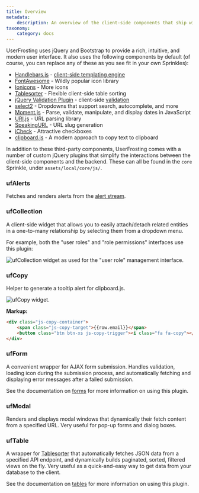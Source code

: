 ```yaml
---
title: Overview
metadata:
    description: An overview of the client-side components that ship with UserFrosting.
taxonomy:
    category: docs
---
```


UserFrosting uses jQuery and Bootstrap to provide a rich, intuitive, and modern user interface.  It also uses the following components by default (of course, you can replace any of these as you see fit in your own Sprinkles):

- [Handlebars.js](http://handlebarsjs.com/) - [client-side templating engine](/client-side-code/variables-and-templating)
- [FontAwesome](http://fontawesome.io/) - Wildly popular icon library
- [Ionicons](http://ionicons.com/) - More icons
- [Tablesorter](https://mottie.github.io/tablesorter/docs/) - Flexible client-side table sorting
- [jQuery Validation Plugin](https://jqueryvalidation.org/) - client-side [validation](/routes-and-controllers/client-input/validation)
- [select2](http://select2.github.io/) - Dropdowns that support search, autocomplete, and more
- [Moment.js](https://momentjs.com/) - Parse, validate, manipulate, and display dates in JavaScript
- [URI.js](http://medialize.github.io/URI.js/) - URL parsing library
- [SpeakingURL](https://pid.github.io/speakingurl/) - URL slug generation
- [iCheck](http://icheck.fronteed.com/) - Attractive checkboxes
- [clipboard.js](https://clipboardjs.com/) - A modern approach to copy text to clipboard

In addition to these third-party components, UserFrosting comes with a number of custom jQuery plugins that simplify the interactions between the client-side components and the backend.  These can all be found in the `core` Sprinkle, under `assets/local/core/js/`.

### ufAlerts

Fetches and renders alerts from the [alert stream](/routes-and-controllers/alert-stream).

### ufCollection

A client-side widget that allows you to easily attach/detach related entities in a one-to-many relationship by selecting them from a dropdown menu.

For example, both the "user roles" and "role permissions" interfaces use this plugin:

![ufCollection widget as used for the "user role" management interface.](/images/uf-collection.png)

### ufCopy

Helper to generate a tooltip alert for clipboard.js.

![ufCopy widget.](/images/uf-copy.png)

**Markup:**

```html
<div class="js-copy-container">
    <span class="js-copy-target">{{row.email}}</span>
    <button class="btn btn-xs js-copy-trigger"><i class="fa fa-copy"></i></button>
</div>
```

### ufForm

A convenient wrapper for AJAX form submission.  Handles validation, loading icon during the submission process, and automatically fetching and displaying error messages after a failed submission.

See the documentation on [forms](/client-side-code/components/forms) for more information on using this plugin.

### ufModal

Renders and displays modal windows that dynamically their fetch content from a specified URL.  Very useful for pop-up forms and dialog boxes.

### ufTable

A wrapper for [Tablesorter](https://mottie.github.io/tablesorter/docs/) that automatically fetches JSON data from a specified API endpoint, and dynamically builds paginated, sorted, filtered views on the fly.  Very useful as a quick-and-easy way to get data from your database to the client.

See the documentation on [tables](/client-side-code/components/tables) for more information on using this plugin.
